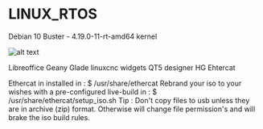 # LINUX_RTOS 
Debian 10 Buster - 4.19.0-11-rt-amd64 kernel

![alt text](https://github.com/grotius-cnc/LINUX_RTOS/blob/main/screenshot_800.png)

Libreoffice
Geany
Glade linuxcnc widgets
QT5 designer
HG Ehtercat

Ethercat in installed in : $ /usr/share/ethercat
Rebrand your iso to your wishes with a pre-configured live-build in :  $ /usr/share/ethercat/setup_iso.sh
Tip : Don't copy files to usb unless they are in archive (zip) format. Otherwise will change file permission's and will brake the iso build rules.
